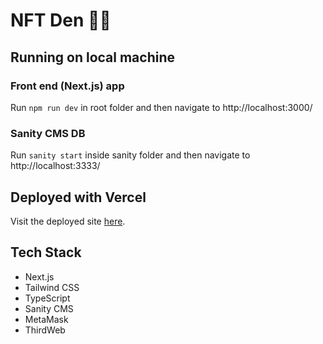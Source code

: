 # NFT Den 🐱‍🏍

## Running on local machine

### Front end (Next.js) app
Run `npm run dev` in root folder and then navigate to http://localhost:3000/

### Sanity CMS DB
Run `sanity start` inside sanity folder and then navigate to http://localhost:3333/

## Deployed with Vercel
Visit the deployed site [here](https://nft-den.vercel.app/).

## Tech Stack
- Next.js
- Tailwind CSS
- TypeScript 
- Sanity CMS
- MetaMask
- ThirdWeb
